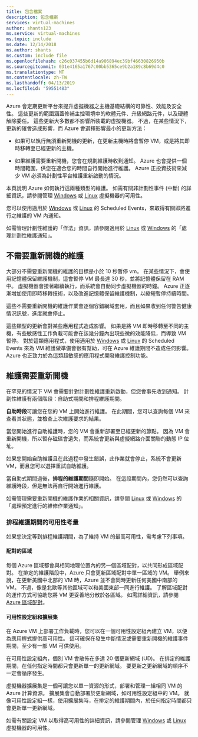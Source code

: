 ```yaml
---
title: 包含檔案
description: 包含檔案
services: virtual-machines
author: shants123
ms.service: virtual-machines
ms.topic: include
ms.date: 12/14/2018
ms.author: shants
ms.custom: include file
ms.openlocfilehash: c26c037455b6d14a906894ec39bf46630826950b
ms.sourcegitcommit: 031e4165a1767c00bb5365ce9b2a189c8b69d4c0
ms.translationtype: MT
ms.contentlocale: zh-TW
ms.lasthandoff: 04/13/2019
ms.locfileid: "59551483"
---
```

Azure 會定期更新平台來提升虛擬機器之主機基礎結構的可靠性、效能及安全性。 這些更新的範圍涵蓋修補主控環境中的軟體元件、升級網路元件，以及硬體解除委任。 這些更新大多數都不影響所裝載的虛擬機器。 不過，在某些情況下，更新的確會造成影響，而 Azure 會選擇影響最小的更新方法：

- 如果可以執行無須重新開機的更新，在更新主機時將會暫停 VM，或是將其即時移轉至已經更新的主機。

- 如果維護需要重新開機，您會在規劃維護時收到通知。 Azure 也會提供一個時間範圍，供您在適合您的時間自行開始進行維護。 Azure 正投資技術來減少 VM 必須為計劃性平台維護重新啟動的情況。 

本頁說明 Azure 如何執行這兩種類型的維護。 如需有關非計劃性事件 (中斷) 的詳細資訊，請參閱管理 [Windows](../articles/virtual-machines/windows/manage-availability.md) 或 [Linux](../articles/virtual-machines/linux/manage-availability.md) 虛擬機器的可用性。

您可以使用適用於 [Windows](../articles/virtual-machines/windows/scheduled-events.md) 或 [Linux](../articles/virtual-machines/linux/scheduled-events.md) 的 Scheduled Events，來取得有關即將進行之維護的 VM 內通知。

如需管理計劃性維護的「作法」資訊，請參閱適用於 [Linux](../articles/virtual-machines/linux/maintenance-notifications.md) 或 [Windows](../articles/virtual-machines/windows/maintenance-notifications.md) 的「處理計劃性維護通知」。

## <a name="maintenance-not-requiring-a-reboot"></a>不需要重新開機的維護

大部分不需要重新開機的維護的目標是小於 10 秒暫停 vm。 在某些情況下，會使用記憶體保留維護機制，這會暫停 VM 最長達 30 秒，並將記憶體保留在 RAM 中。 虛擬機器會接著繼續執行，而系統會自動同步虛擬機器的時鐘。 Azure 正逐漸增加使用即時移轉技術，以及改進記憶體保留維護機制，以縮短暫停持續時間。

這些不需要重新開機的維護作業會逐個容錯網域套用，而且如果收到任何警告健康情況訊號，進度就會停止。 

這些類型的更新會對某些應用程式造成影響。 如果是將 VM 即時移轉至不同的主機，有些敏感性工作負載可能會在該幾分鐘內出現些微的效能降低，而導致 VM 暫停。 對於這類應用程式，使用適用於 [Windows](../articles/virtual-machines/windows/scheduled-events.md) 或 [Linux](../articles/virtual-machines/linux/scheduled-events.md) 的 Scheduled Events 來為 VM 維護做準備會很有幫助，可在 Azure 維護期間不造成任何影響。 Azure 也正致力於為這類超敏感的應用程式開發維護控制功能。 


## <a name="maintenance-requiring-a-reboot"></a>維護需要重新開機

在罕見的情況下 VM 會需要針對計劃性維護重新啟動，但您會事先收到通知。 計劃性維護有兩個階段：自助式期間和排程維護期間。

**自助時段**可讓您在您的 VM 上開始進行維護。 在此期間，您可以查詢每個 VM 來查看其狀態，並檢查上次維護要求的結果。

當您開始進行自助維護時，您的 VM 會重新部署至已經更新的節點。 因為 VM 會重新開機，所以暫存磁碟會遺失，而系統會更新與虛擬網路介面關聯的動態 IP 位址。

如果您開始自助維護且在此過程中發生錯誤，此作業就會停止，系統不會更新 VM，而且您可以選擇重試自助維護。 

當自助式期間過後，**排程的維護期間**隨即開始。 在這段期間內，您仍然可以查詢維護時段，但是無法再自行開始進行維護。

如需管理需要重新開機的維護作業的相關資訊，請參閱 [Linux](../articles/virtual-machines/linux/maintenance-notifications.md) 或 [Windows](../articles/virtual-machines/windows/maintenance-notifications.md) 的「處理預定進行的維修作業通知」。 

### <a name="availability-considerations-during-scheduled-maintenance"></a>排程維護期間的可用性考量 

如果您決定等到排程維護期間，為了維持 VM 的最高可用性，需考慮下列事項。 

#### <a name="paired-regions"></a>配對的區域

每個 Azure 區域都會與相同地理位置內的另一個區域配對，以共同形成區域配對。 在排定的維護階段中，Azure 只會更新區域配對中單一區域的 VM。 舉例來說，在更新美國中北部的 VM 時，Azure 並不會同時更新任何美國中南部的 VM。 不過，像是北歐等其他區域可以和美國東部一同進行維護。 了解區域配對的運作方式可協助您將 VM 更妥善地分散於各區域。 如需詳細資訊，請參閱 [Azure 區域配對](https://docs.microsoft.com/azure/best-practices-availability-paired-regions)。

#### <a name="availability-sets-and-scale-sets"></a>可用性設定組和擴展集

在 Azure VM 上部署工作負載時，您可以在一個可用性設定組內建立 VM，以便為應用程式提供高可用性。 這可確保在發生中斷情況或需要重新開機的維護事件期間，至少有一部 VM 可供使用。

在可用性設定組內，個別 VM 會散佈在多達 20 個更新網域 (UD)。 在排定的維護期間，在任何指定時間都只會更新單一的更新網域。 要更新之更新網域的順序不一定會循序發生。 

虛擬機器擴展集是一個可讓您以單一資源的形式，部署和管理一組相同 VM 的 Azure 計算資源。 擴展集會自動部署於更新網域，如可用性設定組中的 VM。 就像可用性設定組一樣，使用擴展集時，在排定的維護期間內，於任何指定時間都只會更新單一更新網域。

如需有關設定 VM 以取得高可用性的詳細資訊，請參閱管理 [Windows](../articles/virtual-machines/windows/manage-availability.md) 或 [Linux](../articles/virtual-machines/linux/manage-availability.md) 虛擬機器的可用性。
